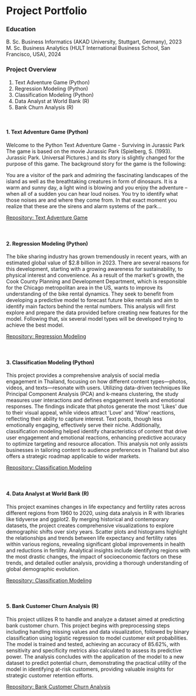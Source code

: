 # Project Portfolio

### Education

B. Sc. Business Informatics (AKAD University, Stuttgart, Germany), 2023 
<br>
M. Sc. Business Analytics (HULT International Business School, San Francisco, USA), 2024


### Project Overview

1. Text Adventure Game (Python)
2. Regression Modeling (Python)
3. Classification Modeling (Python)
4. Data Analyst at World Bank (R)
5. Bank Churn Analysis (R)
<br>

<h4> 1. Text Adventure Game (Python) </h4>

<p> Welcome to the Python Text Adventure Game - Surviving in Jurassic Park <br>
The game is based on the movie Jurassic Park (Spielberg, S. (1993). Jurassic Park. Universal Pictures.) and its
story is slightly changed for the purpose of this game. The background story for the game is the following:

You are a visitor of the park and admiring the fascinating landscapes of the island as well as the breathtaking
creatures in form of dinosaurs. It is a warm and sunny day, a light wind is blowing and you enjoy the adventure
– when all of a sudden you can hear loud noises. You try to identify what those noises are and where they come
from. In that exact moment you realize that these are the sirens and alarm systems of the park… </p>
<a href="https://github.com/tsinsf/TextAdventureGame"> Repository: Text Adventure Game </a>
<br>
<br>
<br>

<h4> 2. Regression Modeling (Python) </h4>

<p> The bike sharing industry has grown tremendously in recent years, with an estimated global value of $2.8 billion in 2023. There are several reasons for this development, starting with a growing awareness for sustainability, to physical interest and convenience. As a result of the market's growth, the Cook County Planning and Development Department, which is responsible for the Chicago metropolitan area in the US, wants to improve its understanding of the bike rental dynamics. They seek to benefit from developing a predictive model to forecast future bike rentals and aim to identify main factors behind the rental numbers.
This analysis will first explore and prepare the data provided before creating new features for the model. Following that, six several model types will be developed trying to achieve the best model. </p>
<a href="https://github.com/tsinsf/RegressionModeling"> Repository: Regression Modeling </a>
<br>
<br>
<br>

<h4> 3. Classification Modeling (Python) </h4>

<p> This project provides a comprehensive analysis of social media engagement in Thailand, focusing on how different content types—photos, videos, and texts—resonate with users. Utilizing data-driven techniques like Principal Component Analysis (PCA) and k-means clustering, the study measures user interactions and defines engagement levels and emotional responses. The findings indicate that photos generate the most 'Likes' due to their visual appeal, while videos attract 'Love' and 'Wow' reactions, reflecting their ability to capture interest. Text posts, though less emotionally engaging, effectively serve their niche. Additionally, classification modeling helped identify characteristics of content that drive user engagement and emotional reactions, enhancing predictive accuracy to optimize targeting and resource allocation. This analysis not only assists businesses in tailoring content to audience preferences in Thailand but also offers a strategic roadmap applicable to wider markets. </p>
<a href="https://github.com/tsinsf/ClassificationModeling"> Repository: Classification Modeling </a>

<br>
<br>
<br>

<h4> 4. Data Analyst at World Bank (R) </h4>

<p>  This project examines changes in life expectancy and fertility rates across different regions from 1960 to 2020, using data analysis in R with libraries like tidyverse and ggplot2. By merging historical and contemporary datasets, the project creates comprehensive visualizations to explore demographic shifts over sixty years. Scatter plots and histograms highlight the relationships and trends between life expectancy and fertility rates within various regions, revealing significant global improvements in health and reductions in fertility. Analytical insights include identifying regions with the most drastic changes, the impact of socioeconomic factors on these trends, and detailed outlier analysis, providing a thorough understanding of global demographic evolution. </p>
<a href="https://github.com/tsinsf/DataAnalystAtWorldBank"> Repository: Classification Modeling </a>

<br>
<br>
<br>

<h4> 5. Bank Customer Churn Analysis (R) </h4>

<p> This project utilizes R to handle and analyze a dataset aimed at predicting bank customer churn. This project begins with preprocessing steps including handling missing values and data visualization, followed by binary classification using logistic regression to model customer exit probabilities. The model is trained and tested, achieving an accuracy of 85.62%, with sensitivity and specificity metrics also calculated to assess its predictive power. The analysis concludes with the application of the model to a new dataset to predict potential churn, demonstrating the practical utility of the model in identifying at-risk customers, providing valuable insights for strategic customer retention efforts. </p>
<a href="https://github.com/tsinsf/BankChurnAnalysis"> Repository: Bank Customer Churn Analysis </a>









